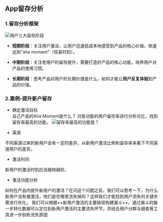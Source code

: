 ## App留存分析  

### 1.留存分析框架  

![用户三大留存阶段](http://blog.growingio.com/uploads/attachment/resource/488/1519719096362.jpg)
 
- **短期阶段**：关注用户激活，让用户迅速低成本地感受到产品的核心价值，快速达到"aha moment"（惊喜时刻）。

- **中期阶段**：关注老用户的留存提升，需要打造好产品的核心功能，培养用户对产品的使用习惯。

- **长期阶段**：思考产品对用户的长期价值是什么，如何才能让**用户反复体验**到产品的价值。

### 2.案例-提升新户留存  


- 确定激活目标  
自己产品的Aha Moment是什么？
对各功能的用户留存率进行分析对比，找到留存率最高的功能。
![留存率最高的功能是？](http://blog.growingio.com/uploads/attachment/resource/489/1519719097083.jpg)

- 渠道

不同渠道过来的新用户会有一定的差异，从新用户激活比例和留存率来看下不同渠道用户的差异。

- 激活时间

新用户的激活时机应该越快越好。

- 激活功能分析

如何在产品内提升新用户的激活？在问这个问题之前，我们可以思考一下，为什么新用户没有被激活，他们是在哪里流失掉的？这样我们才能找到用户流失的关键步骤进行优化。
我们可以根据××新用户激活的主要路径构建漏斗××，通过漏斗的每一步转化数据可以定位到新用户激活的主要流失环节，并结合用户分群与细查等工具进一步剖析流失原因



